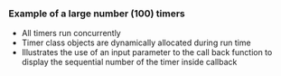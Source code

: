 ### Example of a large number (100) timers

* All timers run concurrently
* Timer class objects are dynamically allocated during run time
* Illustrates the use of an input parameter to the call back function to display the sequential number of the timer inside callback
